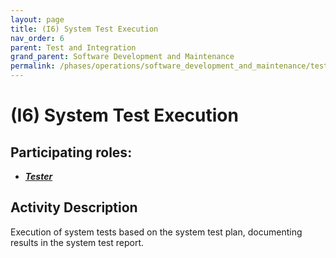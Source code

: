 ```yaml
---
layout: page
title: (I6) System Test Execution
nav_order: 6
parent: Test and Integration
grand_parent: Software Development and Maintenance
permalink: /phases/operations/software_development_and_maintenance/test_and_integration/i6/
---
```




# (I6) System Test Execution

## Participating roles:
* <a href="/roles/">_**Tester**_</a>

## Activity Description
Execution of system tests based on the system test plan, documenting results in the system test report.